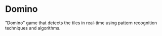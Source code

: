# Domino
"Domino" game that detects the tiles in real-time using pattern recognition techniques and algorithms.
